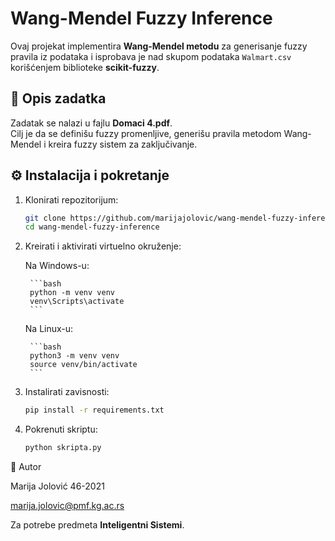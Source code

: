 # Wang-Mendel Fuzzy Inference

Ovaj projekat implementira **Wang-Mendel metodu** za generisanje fuzzy pravila iz podataka i isprobava je nad skupom podataka `Walmart.csv` korišćenjem biblioteke **scikit-fuzzy**.

## 📌 Opis zadatka
Zadatak se nalazi u fajlu **Domaci 4.pdf**.  
Cilj je da se definišu fuzzy promenljive, generišu pravila metodom Wang-Mendel i kreira fuzzy sistem za zaključivanje.

## ⚙️ Instalacija i pokretanje

1. Klonirati repozitorijum:
   
   ```bash
   git clone https://github.com/marijajolovic/wang-mendel-fuzzy-inference.git
   cd wang-mendel-fuzzy-inference
   ```

2. Kreirati i aktivirati virtuelno okruženje:
   
    Na Windows-u: 

        ```bash
        python -m venv venv
        venv\Scripts\activate
        ```

    Na Linux-u:

        ```bash
        python3 -m venv venv
        source venv/bin/activate
        ```

3. Instalirati zavisnosti:
   
    ```bash
    pip install -r requirements.txt
    ```

4. Pokrenuti skriptu:
 
   ```bash
   python skripta.py
    ```

👤 Autor

Marija Jolović 46-2021

marija.jolovic@pmf.kg.ac.rs

Za potrebe predmeta **Inteligentni Sistemi**.